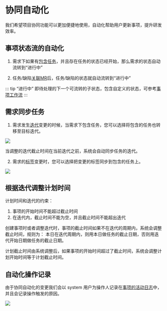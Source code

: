 # 协同自动化

我们希望项目协同功能可以更加便捷地使用，自动化帮助用户更新事项，提升研发效率。

## 事项状态流的自动化
1. 需求下如果有[包含任务](issue.md#事项包含)，并且存在任务的状态已经开始，那么需求的状态自动流转到“进行中”

2. 任务/缺陷[关联MR](issue.md#事项关联)后，任务/缺陷的状态就自动流转到“进行中”

::: tip
“进行中” 即待处理的下一个可流转的子状态，包含自定义的状态，可参考[事项工作流](issue-customize-and-workflow.md#事项工作流)
:::

## 需求同步任务
1. 需求发生[迭代](backlog-and-iteration.md#迭代)变更的时候，当需求下包含任务，您可以选择将包含的任务也转移至目标迭代。

![](http://terminus-paas.oss-cn-hangzhou.aliyuncs.com/paas-doc/2022/04/07/16a78362-7894-46ca-98cf-7051b0370969.png)

当调整的迭代截止时间在当前迭代之前，系统会自动同步任务的迭代。

2. 需求的[标签](label.md)变更时，您可以选择把变更的标签同步到包含的任务上。

![](http://terminus-paas.oss-cn-hangzhou.aliyuncs.com/paas-doc/2022/04/07/474afa0f-f907-400b-bdc6-590427018680.png)

## 根据迭代调整计划时间
计划时间和迭代的约束：
1. 事项的开始时间不能超过截止时间
2. 在迭代内，截止时间不能为空，并且截止时间不能超出迭代

创建事项时或者调整迭代时，事项的截止时间如果不在迭代的周期内，系统会调整截止时间，规则为：
本日在迭代周期内，则用本日做任务的截止日期，否则用迭代开始日期做任务的截止日期。

计划截止时间由系统调整后，如果事项的开始时间超过了截止时间，系统会调整计划开始时间等于计划截止时间。

## 自动化操作记录
由于协同自动化的变更我们会以 system 用户为操作人记录在[事项的活动日志](issue.md#事项活动日志
)中，并且会记录操作触发的原因。

![](http://terminus-paas.oss-cn-hangzhou.aliyuncs.com/paas-doc/2022/04/07/e2b6efd3-be58-4844-b0aa-df84f7fa8c6f.png)
